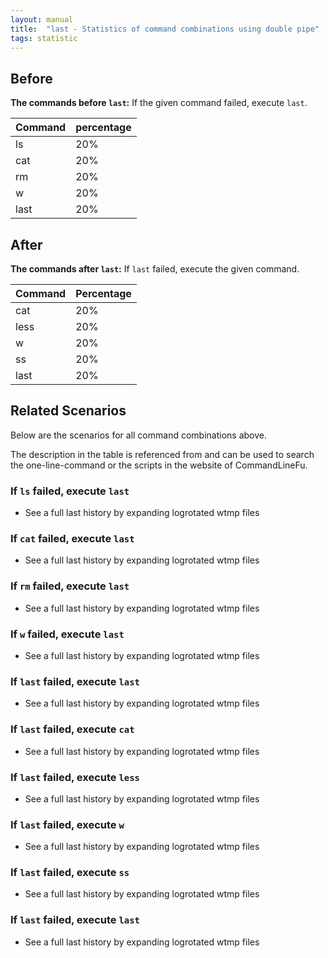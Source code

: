```yaml
---
layout: manual
title:  "last - Statistics of command combinations using double pipe"
tags: statistic
---
```


## Before

__The commands before `last`:__ If the given command failed, execute `last`.

| Command | percentage |
|--------|--------|
| ls | 20% |
| cat | 20% |
| rm | 20% |
| w | 20% |
| last | 20% |



## After

__The commands after `last`:__ If `last` failed, execute the given command.

| Command | Percentage | 
|-------|--------|
| cat | 20% |
| less | 20% |
| w | 20% |
| ss | 20% |
| last | 20% |



## Related Scenarios

Below are the scenarios for all command combinations above.

The description in the table is referenced from and can be used to search the one-line-command or the scripts in the website of CommandLineFu.


### If `ls` failed, execute `last`

- See a full last history by expanding logrotated wtmp files

            
### If `cat` failed, execute `last`

- See a full last history by expanding logrotated wtmp files

            
### If `rm` failed, execute `last`

- See a full last history by expanding logrotated wtmp files

            
### If `w` failed, execute `last`

- See a full last history by expanding logrotated wtmp files

            
### If `last` failed, execute `last`

- See a full last history by expanding logrotated wtmp files

            


### If `last` failed, execute `cat`

- See a full last history by expanding logrotated wtmp files

            
### If `last` failed, execute `less`

- See a full last history by expanding logrotated wtmp files

            
### If `last` failed, execute `w`

- See a full last history by expanding logrotated wtmp files

            
### If `last` failed, execute `ss`

- See a full last history by expanding logrotated wtmp files

            
### If `last` failed, execute `last`

- See a full last history by expanding logrotated wtmp files

            
